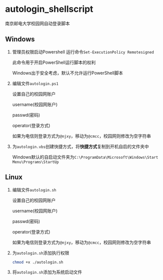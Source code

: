 # autologin_shellscript

南京邮电大学校园网自动登录脚本

## Windows

1. 管理员权限启动Powershell
    运行命令`Set-ExecutionPolicy Remotesigned`

    此命令用于开启PowerShell运行脚本的权利

    Windows出于安全考虑，默认不允许运行PowerShell脚本

2. 编辑文件`autologin.ps1`

    设置自己的校园网账户

    username(校园网账户)

    passwd(密码)

    operator(登录方式)

    如果为电信则登录方式为`@njxy`，移动为`@cmcc`，校园网则修改为空字符串

3. 为`autologin.vbs`创建快捷方式，将**快捷方式**复制到开机自启的文件夹中

    Windows默认的自启动文件夹为`C:\ProgramData\Microsoft\Windows\Start Menu\Programs\StartUp`

## Linux

1. 编辑文件`autologin.sh`

    设置自己的校园网账户

    username(校园网账户)

    passwd(密码)

    operator(登录方式)

    如果为电信则登录方式为`@njxy`，移动为`@cmcc`，校园网则修改为空字符串

2. 为`autologin.sh`添加执行权限

    ```bash
    chmod +x ./autologin.sh
    ```

3. 将`autologin.sh`添加为系统启动文件
